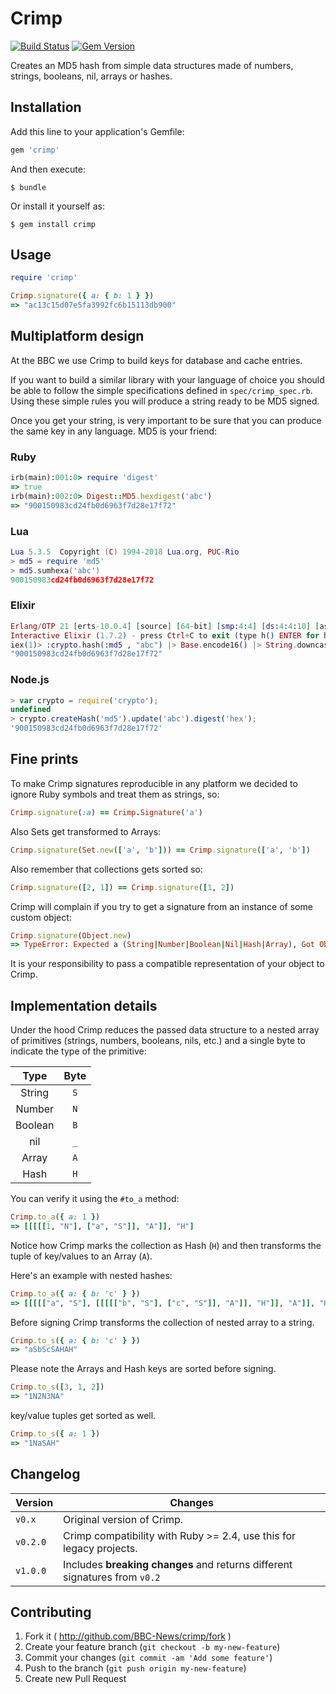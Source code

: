 # Crimp

[![Build Status](https://travis-ci.org/BBC-News/crimp.png?branch=master)](https://travis-ci.org/BBC-News/crimp)
[![Gem Version](https://badge.fury.io/rb/crimp.png)](http://badge.fury.io/rb/crimp)

Creates an MD5 hash from simple data structures made of numbers, strings, booleans, nil, arrays or hashes.

## Installation

Add this line to your application's Gemfile:

```ruby
gem 'crimp'

```

And then execute:

```shell
$ bundle

```

Or install it yourself as:

```shell
$ gem install crimp
```

## Usage

```ruby
require 'crimp'

Crimp.signature({ a: { b: 1 } })
=> "ac13c15d07e5fa3992fc6b15113db900"
```

## Multiplatform design

At the BBC we use Crimp to build keys for database and cache entries.

If you want to build a similar library with your language of choice you should be able to follow the simple specifications defined in `spec/crimp_spec.rb`. Using these simple rules you will produce a string ready to be MD5 signed.

Once you get your string, is very important to be sure that you can produce the same key in any language. MD5 is your friend:

### Ruby

```ruby
irb(main):001:0> require 'digest'
=> true
irb(main):002:0> Digest::MD5.hexdigest('abc')
=> "900150983cd24fb0d6963f7d28e17f72"
```

### Lua

```lua
Lua 5.3.5  Copyright (C) 1994-2018 Lua.org, PUC-Rio
> md5 = require 'md5'
> md5.sumhexa('abc')
900150983cd24fb0d6963f7d28e17f72
```

### Elixir

``` elixir
Erlang/OTP 21 [erts-10.0.4] [source] [64-bit] [smp:4:4] [ds:4:4:10] [async-threads:1] [hipe] [dtrace]
Interactive Elixir (1.7.2) - press Ctrl+C to exit (type h() ENTER for help)
iex(1)> :crypto.hash(:md5 , "abc") |> Base.encode16() |> String.downcase
"900150983cd24fb0d6963f7d28e17f72"
```

### Node.js

``` javascript
> var crypto = require('crypto');
undefined
> crypto.createHash('md5').update('abc').digest('hex');
'900150983cd24fb0d6963f7d28e17f72'
```

## Fine prints

To make Crimp signatures reproducible in any platform we decided to ignore Ruby symbols and treat them as strings, so:

``` ruby
Crimp.signature(:a) == Crimp.Signature('a')
```

Also Sets get transformed to Arrays:

``` ruby
Crimp.signature(Set.new(['a', 'b'])) == Crimp.signature(['a', 'b'])
```

Also remember that collections gets sorted so:

``` ruby
Crimp.signature([2, 1]) == Crimp.signature([1, 2])
```

Crimp will complain if you try to get a signature from an instance of some custom object:

``` ruby
Crimp.signature(Object.new)
=> TypeError: Expected a (String|Number|Boolean|Nil|Hash|Array), Got Object
```
It is your responsibility to pass a compatible representation of your object to Crimp.

## Implementation details

Under the hood Crimp reduces the passed data structure to a nested array of primitives (strings, numbers, booleans, nils, etc.) and a single byte to indicate the type of the primitive:

|  Type   | Byte |
|   :-:   |  :-: |
| String  |  `S` |
| Number  |  `N` |
| Boolean |  `B` |
| nil     |  `_` |
| Array   |  `A` |
| Hash    |  `H` |

You can verify it using the `#to_a` method:

``` ruby
Crimp.to_a({ a: 1 })
=> [[[[[1, "N"], ["a", "S"]], "A"]], "H"]
```
Notice how Crimp marks the collection as Hash (`H`) and then transforms the tuple of key/values to an Array (`A`).

Here's an example with nested hashes:

```ruby
Crimp.to_a({ a: { b: 'c' } })
=> [[[[["a", "S"], [[[[["b", "S"], ["c", "S"]], "A"]], "H"]], "A"]], "H"]
```

Before signing Crimp transforms the collection of nested array to a string.

```ruby
Crimp.to_s({ a: { b: 'c' } })
=> "aSbScSAHAH"
```

Please note the Arrays and Hash keys are sorted before signing.

``` ruby
Crimp.to_s([3, 1, 2])
=> "1N2N3NA"
```

key/value tuples get sorted as well.

``` ruby
Crimp.to_s({ a: 1 })
=> "1NaSAH"
```

## Changelog

| Version | Changes                                                                    |
|---------|----------------------------------------------------------------------------|
|`v0.x`   | Original version of Crimp.                                                 |
|`v0.2.0` | Crimp compatibility with Ruby >= 2.4, use this for legacy projects.        |
|`v1.0.0` | Includes **breaking changes** and returns different signatures from `v0.2` |

## Contributing

1. Fork it ( http://github.com/BBC-News/crimp/fork )
2. Create your feature branch (`git checkout -b my-new-feature`)
3. Commit your changes (`git commit -am 'Add some feature'`)
4. Push to the branch (`git push origin my-new-feature`)
5. Create new Pull Request
